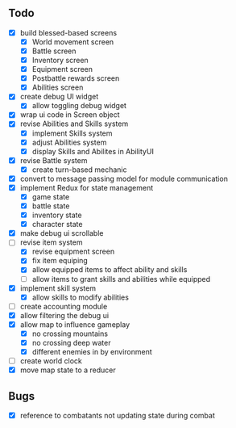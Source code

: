 ## Todo
 - [x] build blessed-based screens
     + [x] World movement screen
     + [x] Battle screen
     + [x] Inventory screen
     + [x] Equipment screen
     + [x] Postbattle rewards screen
     + [x] Abilities screen
 - [x] create debug UI widget 
    + [x] allow toggling debug widget
 - [x] wrap ui code in Screen object 
 - [x] revise Abilities and Skills system
    + [x] implement Skills system
    + [x] adjust Abilities system
    + [x] display Skills and Abilites in AbilityUI
 - [x] revise Battle system
    + [x] create turn-based mechanic
 - [x] convert to message passing model for module communication
 - [x] implement Redux for state management
    - [x] game state
    - [x] battle state
    - [x] inventory state
    - [x] character state
- [x] make debug ui scrollable
- [ ] revise item system
    - [x] revise equipment screen
    - [x] fix item equiping
    - [x] allow equipped items to affect ability and skills
    - [ ] allow items to grant skills and abilities while equipped
- [x] implement skill system
    - [x] allow skills to modify abilities
- [ ] create accounting module
- [x] allow filtering the debug ui
- [x] allow map to influence gameplay
    - [x]  no crossing mountains
    - [x]  no crossing deep water
    - [x]  different enemies in by environment
- [ ] create world clock
- [x] move map state to a reducer

## Bugs
- [x] reference to combatants not updating state during combat

